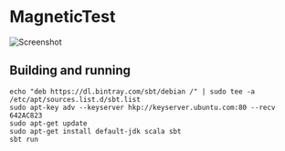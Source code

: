 # MagneticTest

![Screenshot](/screenshot.png?raw=true)

## Building and running
```
echo "deb https://dl.bintray.com/sbt/debian /" | sudo tee -a /etc/apt/sources.list.d/sbt.list
sudo apt-key adv --keyserver hkp://keyserver.ubuntu.com:80 --recv 642AC823
sudo apt-get update
sudo apt-get install default-jdk scala sbt
sbt run
```
